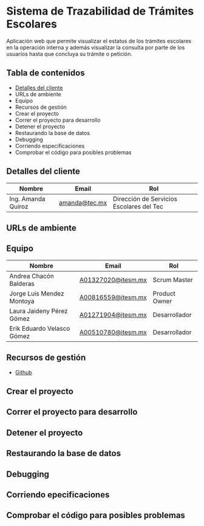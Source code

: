 # Sistema de Trazabilidad de Trámites Escolares

Aplicación web que permite visualizar el estatus de los trámites escolares en la operación interna y además visualizar la consulta por parte de los usuarios hasta que concluya su trámite o petición.

## Tabla de contenidos

* [Detalles del cliente](#detalles-del-cliente)
* URLs de ambiente
* Equipo
* Recursos de gestión
* Crear el proyecto
* Correr el proyecto para desarrollo
* Detener el proyecto
* Restaurando la base de datos
* Debugging
* Corriendo especificaciones
* Comprobar el código para posibles problemas

## Detalles del cliente

| Nombre | Email | Rol |
| ------- | ----- | --- |
| Ing. Amanda Quiroz | amanda@tec.mx | Dirección de Servicios Escolares del Tec |

## URLs de ambiente

## Equipo

| Nombre | Email | Rol |
| ------- | ----- | --- |
| Andrea Chacón Balderas | A01327020@itesm.mx | Scrum Master |
| Jorge Luis Mendez Montoya | A00816559@itesm.mx | Product Owner |
| Laura Jaideny Pérez Gómez | A01271904@itesm.mx | Desarrollador |
| Erik Eduardo Velasco Gómez | A00510780@itesm.mx | Desarrollador |

## Recursos de gestión

* [Github](https://github.com/ProyectoIntegrador2018/Sistema-de-Trazabilidad-de-Tramites-Escolares)

## Crear el proyecto

## Correr el proyecto para desarrollo

## Detener el proyecto

## Restaurando la base de datos

## Debugging

## Corriendo epecificaciones

## Comprobar el código para posibles problemas

